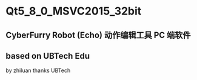 # Qt5_8_0_MSVC2015_32bit
## CyberFurry Robot (Echo) 动作编辑工具 PC 端软件
## based on UBTech Edu
by zhiluan thanks UBTech